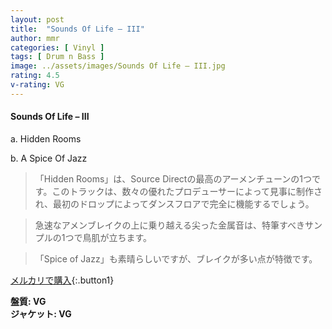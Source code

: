 ```yaml
---
layout: post
title:  "Sounds Of Life – III"
author: mmr
categories: [ Vinyl ]
tags: [ Drum n Bass ]
image: ../assets/images/Sounds Of Life – III.jpg
rating: 4.5
v-rating: VG
---
```


#### Sounds Of Life – III

a. Hidden Rooms

b. A Spice Of Jazz

> 「Hidden Rooms」は、Source Directの最高のアーメンチューンの1つです。このトラックは、数々の優れたプロデューサーによって見事に制作され、最初のドロップによってダンスフロアで完全に機能するでしょう。

> 急速なアメンブレイクの上に乗り越える尖った金属音は、特筆すべきサンプルの1つで鳥肌が立ちます。

> 「Spice of Jazz」も素晴らしいですが、ブレイクが多い点が特徴です。

[メルカリで購入](https://jp.mercari.com/item/m91098858840?afid=6142608987){:.button1}

<div class="mt-4 mb-4 d-flex align-items-center">
<strong class="mr-1">盤質: VG</strong>
</div>
<div class="mt-4 mb-4 d-flex align-items-center">
<strong class="mr-1">ジャケット: VG</strong>
</div>
